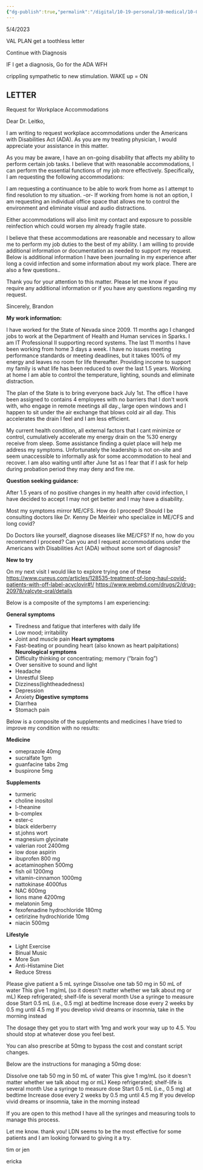 ```yaml
---
{"dg-publish":true,"permalink":"/digital/10-19-personal/10-medical/10-02-long-covid/04-letter-to-val/","noteIcon":""}
---
```


5/4/2023

VAL PLAN
get a toothless letter

Continue with Diagnosis

IF I get a diagnosis, Go for the ADA WFH

crippling sympathetic to new stimulation.
WAKE up = ON

## LETTER

Request for Workplace Accommodations

Dear Dr. Leitko,

I am writing to request workplace accommodations under the Americans with Disabilities Act (ADA). As you are my treating physician, I would appreciate your assistance in this matter.

As you may be aware, I have an on-going disability that affects my ability to perform certain job tasks. I believe that with reasonable accommodations, I can perform the essential functions of my job more effectively. Specifically, I am requesting the following accommodations:

I am requesting a continuance to be able to work from home as I attempt to find resolution to my situation.
-or-
If working from home is not an option, I am requesting an individual office space that allows me to control the environment and eliminate visual and audio distractions. 

Either accommodations will also limit my contact and exposure to possible reinfection which could worsen my already fragile state.

I believe that these accommodations are reasonable and necessary to allow me to perform my job duties to the best of my ability. I am willing to provide additional information or documentation as needed to support my request. Below is additional information I have been journaling in my experience after long a covid infection and some information about my work place. There are also a few questions..

Thank you for your attention to this matter. Please let me know if you require any additional information or if you have any questions regarding my request.

Sincerely,
Brandon

**My work information:**

I have worked for the State of Nevada since 2009. 11 months ago I changed jobs to work at the Department of Health and Human services in Sparks.
I am IT Professional II supporting record systems. The last 11 months I have been working from home 3 days a week. I have no issues meeting performance standards or meeting deadlines, but it takes 100% of my energy and leaves no room for life thereafter. Providing income to support my family is what life has been reduced to over the last 1.5 years. Working at home I am able to control the temperature, lighting, sounds and eliminate distraction. 

The plan of the State is to bring everyone back July 1st. The office I have been assigned to contains 4 employees with no barriers that I don't work with, who engage in remote meetings all day., large open windows and I happen to sit under the air exchange that blows cold air all day. This accelerates the drain I feel and  I am less efficient.

My current health condition, all external factors that I cant minimize or control, cumulatively accelerate my energy drain on the %30 energy receive from sleep. Some assistance finding a quiet place will help me address my symptoms. Unfortunately the leadership is not on-site and seem unaccessible to informally ask for some accommodation to heal and recover. I am also waiting until after June 1st as I fear that if I ask for help during probation period they may deny and fire me.


**Question seeking guidance:**

After 1.5 years of no positive changes in my health after covid infection, I have decided to accept I may not get better and I may have a disability. 

Most my symptoms mirror ME/CFS. How do I proceed? Should I be consulting doctors like Dr. Kenny De Meirleir who specialize in ME/CFS and long covid?

Do Doctors like yourself, diagnose diseases like ME/CFS? If no, how do you recommend I proceed?
Can you and I request accommodations under the Americans with Disabilities Act (ADA) without some sort of diagnosis?

**New to try**

On my next visit I would like to explore trying one of these 
https://www.cureus.com/articles/128535-treatment-of-long-haul-covid-patients-with-off-label-acyclovir#!/
https://www.webmd.com/drugs/2/drug-20978/valcyte-oral/details


Below is a composite of the symptoms I am experiencing:

**General symptoms**
-   Tiredness and fatigue that interferes with daily life
-    Low mood; irritability
-    Joint and muscle pain
**Heart symptoms**
-   Fast-beating or pounding heart (also known as heart palpitations)
**Neurological symptoms**
-   Difficulty thinking or concentrating; memory (“brain fog”)
-   Over sensitive to sound and light
-   Headache
-   Unrestful Sleep
-   Dizziness(lightheadedness)
-   Depression
-   Anxiety
**Digestive symptoms**
-   Diarrhea
-   Stomach pain

Below is a composite of the supplements and medicines I have tried to improve my condition with no results:

**Medicine**
- omeprazole 40mg
- sucralfate 1gm
- guanfacine tabs 2mg
- buspirone 5mg

 **Supplements**
- turmeric
- choline inositol
- l-theanine
- b-complex
- ester-c
- black elderberry
- st.johns wort
- magnesium glycinate
- valerian root 2400mg
- low dose aspirin
- ibuprofen 800 mg
- acetaminophen 500mg
- fish oil 1200mg
- vitamin-cinnamon 1000mg
- nattokinase 4000fus
- NAC 600mg
- lions mane 4200mg
- melatonin 5mg
- fexofenadine hydrochloride 180mg
- cetirizine hydrochloride 10mg
- niacin 500mg

**Lifestyle**
- Light Exercise
- Binual Music
- More Sun
- Anti-Histamine Diet
- Reduce Stress








Please give patient a 5 mL syringe
Dissolve one tab 50 mg in 50 mL of water
This give 1 mg/mL (so it doesn't matter whether we talk about mg or mL)
Keep refrigerated; shelf-life is several month
Use a syringe to measure dose Start 0.5 mL (i.e., 0.5 mg) at bedtime
Increase dose every 2 weeks by 0.5 mg until 4.5 mg
If you develop vivid dreams or insomnia, take in the morning instead





The dosage they get you to start with 1mg and work your way up to 4.5. You should stop at whatever dose you feel best.

You can also prescribe at 50mg to bypass the cost and constant script changes. 

Below are the instructions for managing a 50mg dose:

Dissolve one tab 50 mg in 50 mL of water
This give 1 mg/mL (so it doesn't matter whether we talk about mg or mL)
Keep refrigerated; shelf-life is several month
Use a syringe to measure dose Start 0.5 mL (i.e., 0.5 mg) at bedtime
Increase dose every 2 weeks by 0.5 mg until 4.5 mg
If you develop vivid dreams or insomnia, take in the morning instead

If you are open to this method I have all the syringes and measuring tools to manage this process.

Let me know. thank you! LDN seems to be the most effective for some patients and I am looking forward to giving it a try.





tim or jen

ericka

